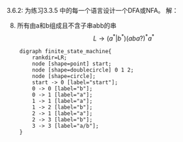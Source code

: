 3.6.2: 为练习3.3.5 中的每一个语言设计一个DFA或NFA。
解：

8) 所有由a和b组成且不含子串abb的串
$$
    L \rightarrow (a^*|b^*)(aba?)^*a^*
$$
```graphviz
    digraph finite_state_machine{
        rankdir=LR;
        node [shape=point] start;
        node [shape=doublecircle] 0 1 2;
        node [shape=circle];
        start -> 0 [label="start"];
        0 -> 0 [label="b"];
        0 -> 1 [label="a"];
        1 -> 1 [label="a"];
        1 -> 2 [label="b"];
        2 -> 1 [label="a"];
        2 -> 3 [label="b"];
        3 -> 3 [label="a/b"];
    }
```